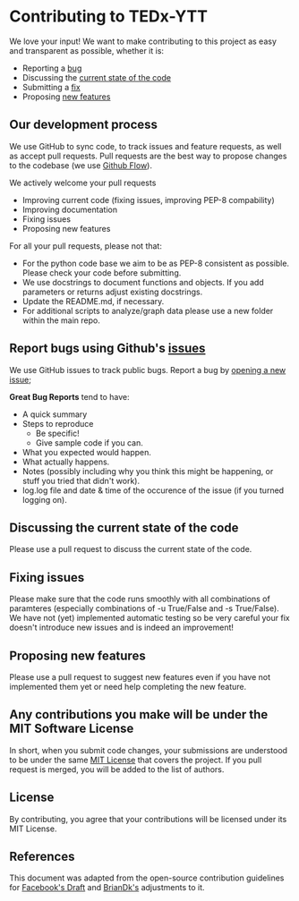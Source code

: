 # Contributing to TEDx-YTT
We love your input! We want to make contributing to this project as easy and transparent as possible, whether it is:

- Reporting a [bug](#report-bugs-using-githubs-issues)
- Discussing the [current state of the code](Discussing-the-current-state-of-the-code)
- Submitting a [fix](#Submitting-a-fix)
- Proposing [new features](#proposing-new-features)

## Our development process
We use GitHub to sync code, to track issues and feature requests, as well as accept pull requests.
Pull requests are the best way to propose changes to the codebase (we use [Github Flow](https://guides.github.com/introduction/flow/index.html)). 

We actively welcome your pull requests
- Improving current code (fixing issues, improving PEP-8 compability)
- Improving documentation
- Fixing issues
- Proposing new features

For all your pull requests, please not that:
- For the python code base we aim to be as PEP-8 consistent as possible. Please check your code before submitting.
- We use docstrings to document functions and objects. If you add parameters or returns adjust existing docstrings.
- Update the README.md, if necessary.
- For additional scripts to analyze/graph data please use a new folder within the main repo.

## Report bugs using Github's [issues](https://github.com/briandk/transcriptase-atom/issues)
We use GitHub issues to track public bugs. Report a bug by [opening a new issue](); 

**Great Bug Reports** tend to have:

- A quick summary 
- Steps to reproduce
  - Be specific!
  - Give sample code if you can.
- What you expected would happen.
- What actually happens.
- Notes (possibly including why you think this might be happening, or stuff you tried that didn't work).
- log.log file and date & time of the occurence of the issue (if you turned logging on).

## Discussing the current state of the code
Please use a pull request to discuss the current state of the code.

## Fixing issues
Please make sure that the code runs smoothly with all combinations of paramteres (especially combinations of -u True/False and -s True/False). We have not (yet) implemented automatic testing so be very careful your fix doesn't introduce new issues and is indeed an improvement!

## Proposing new features
Please use a pull request to suggest new features even if you have not implemented them yet or need help completing the new feature.


## Any contributions you make will be under the MIT Software License
In short, when you submit code changes, your submissions are understood to be under the same [MIT License](http://choosealicense.com/licenses/mit/) that covers the project. If you pull request is merged, you will be added to the list of authors.


## License
By contributing, you agree that your contributions will be licensed under its MIT License.

## References
This document was adapted from the open-source contribution guidelines for [Facebook's Draft](https://github.com/facebook/draft-js/blob/a9316a723f9e918afde44dea68b5f9f39b7d9b00/CONTRIBUTING.md)
and [BrianDk's](https://gist.github.com/briandk/3d2e8b3ec8daf5a27a62#file-contributing-md) adjustments to it.
